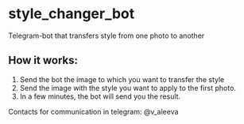 # style_changer_bot
Telegram-bot that transfers style from one photo to another

## How it works:
1. Send the bot the image to which you want to transfer the style
2. Send the image with the style you want to apply to the first photo.
3. In a few minutes, the bot will send you the result.

Contacts for communication in telegram: @v_aleeva
